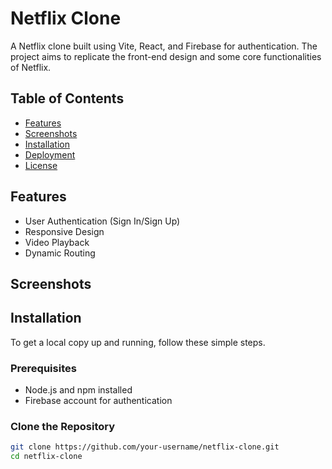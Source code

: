 # Netflix Clone

A Netflix clone built using Vite, React, and Firebase for authentication. The project aims to replicate the front-end design and some core functionalities of Netflix.

## Table of Contents

- [Features](#features)
- [Screenshots](#screenshots)
- [Installation](#installation)
- [Deployment](#deployment)
- [License](#license)

## Features

- User Authentication (Sign In/Sign Up)
- Responsive Design
- Video Playback
- Dynamic Routing

## Screenshots



## Installation

To get a local copy up and running, follow these simple steps.

### Prerequisites

- Node.js and npm installed
- Firebase account for authentication

### Clone the Repository

```bash
git clone https://github.com/your-username/netflix-clone.git
cd netflix-clone

